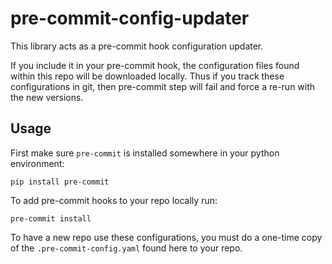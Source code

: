 # pre-commit-config-updater

This library acts as a pre-commit hook configuration updater.

If you include it in your pre-commit hook, the configuration files found within this repo will be downloaded locally.
Thus if you track these configurations in git, then pre-commit step will fail and force a re-run with the new versions.

## Usage

First make sure `pre-commit` is installed somewhere in your python environment:

    pip install pre-commit

To add pre-commit hooks to your repo locally run:

    pre-commit install

To have a new repo use these configurations, you must do a one-time copy of the `.pre-commit-config.yaml` found here
to your repo.
